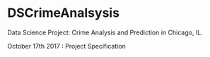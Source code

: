 # DSCrimeAnalsysis
Data Science Project: Crime Analysis and Prediction in Chicago, IL.

October 17th 2017 : Project Specification
